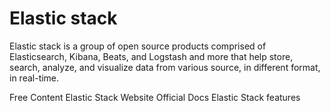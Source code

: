 # Elastic stack

Elastic stack is a group of open source products comprised of Elasticsearch, Kibana, Beats, and Logstash and more that help store, search, analyze, and visualize data from various source, in different format, in real-time.

<ResourceGroupTitle>Free Content</ResourceGroupTitle>
<BadgeLink colorScheme='blue' badgeText='Official Website' href='https://www.elastic.co/elastic-stack/'>Elastic Stack Website</BadgeLink>
<BadgeLink colorScheme='blue' badgeText='Read' href='https://www.elastic.co/guide/index.html'>Official Docs</BadgeLink>
<BadgeLink colorScheme='blue' badgeText='Read' href='https://www.elastic.co/elastic-stack/features'>Elastic Stack features</BadgeLink>
